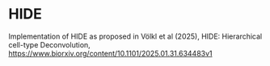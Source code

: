 # HIDE
 
Implementation of HIDE as proposed in Völkl et al (2025), HIDE: Hierarchical cell-type Deconvolution, https://www.biorxiv.org/content/10.1101/2025.01.31.634483v1